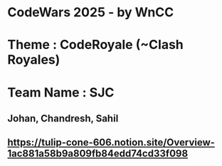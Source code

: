 # CodeWars 2025 - by WnCC
# Theme : CodeRoyale (~Clash Royales)

# Team Name : SJC
## Johan, Chandresh, Sahil

## https://tulip-cone-606.notion.site/Overview-1ac881a58b9a809fb84edd74cd33f098 
